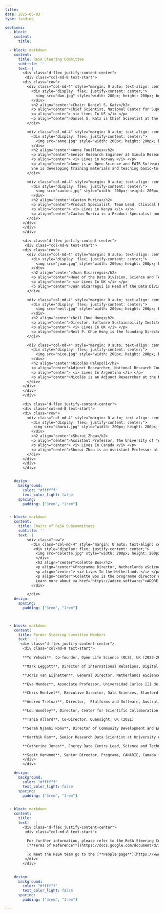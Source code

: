 ```yaml
---
title: 
date: 2025-06-03
type: landing

sections:
  - block: 
    content:
      title:

  - block: markdown
    content:
      title: ReSA Steering Committee
      subtitle: ''
      text: |
        <div class="d-flex justify-content-center">
         <div class="col-md-8 text-start">
        <div class="row">
          <div class="col-md-4" style="margin: 0 auto; text-align: center;">
            <div style="display: flex; justify-content: center;">
              <img src="dan.jpg" style="width: 200px; height: 200px; border-radius: 50%; object-fit: cover;">
            </div>
            <h2 align="center">Chair: Daniel S. Katz</h2>
            <p align="center">Chief Scientist, National Center for Supercomputing Applications (NCSA), University of Illinois</p>
            <p align="center"> <i> Lives In US </i> </p>
            <p align="center">Daniel S. Katz is Chief Scientist at the National Center for Supercomputing Applications (NCSA), and Research Associate Professor in Computer Science, Electrical and Computer Engineering, and the School of Information Sciences (iSchool) at the University of Illinois Urbana-Champaign. He was previously a Senior Fellow at the University of Chicago and Argonne National Laboratory, a Program Director at the National Science Foundation, and had roles at Louisiana State University, NASA JPL, and Cray Research. Dan's interest is in the development and use of advanced cyberinfrastructure to solve challenging problems at multiple scales, including applications, algorithms, fault tolerance, and programming in parallel and distributed computing, and policy issues such as citation and credit mechanisms and practices associated with software and data, organization and community practices for collaboration, and career paths for computing researchers. He is a senior member of the IEEE and ACM, co-founder and current Associate Editor-in-Chief of the <a href="https://joss.theoj.org/">Journal of Open Source Software</a>, and co-founder of the <a href="https://us-rse.org/">US Research Software Engineer Association (US-RSE)</a>.</p>
          </div>

          <div class="col-md-4" style="margin: 0 auto; text-align: center;">
            <div style="display: flex; justify-content: center;">
              <img src="anne.jpg" style="width: 200px; height: 200px; border-radius: 50%; object-fit: cover;">
            </div>  
            <h2 align="center">Anne Fouilloux</h2>
            <p align="center">Senior Research Engineer at Simula Research Laboratory</p>
            <p align="center"> <i> Lives in Norway </i> </p>
            <p align="center">Anne is an Open Science and FAIR Software and Data Advocate. She is working at Simula Research Laboratory (Oslo, Norway) and is  leading the Nordic Infrastructure Collaboration on Earth System Tools (NICEST) at the Nordic e-infrastructure Collaboration (NeIC). She never works alone, always in collaboration with community driven initiatives and open source communities such as Pangeo, The Environmental Data Science Book, The Turing Way and the Galaxy Project.
            She is developing training materials and teaching basic-to-advanced research computing skills to students, researchers, Research Software Engineers from all disciplines to advance FAIRness of Software management and development practices so that research groups can collaboratively develop, review, discuss, test, share and reuse their codes.</p>
          </div>

          <div class="col-md-4" style="margin: 0 auto; text-align: center;">
            <div style="display: flex; justify-content: center;">
              <img src="caxton.jpg" style="width: 200px; height: 200px; border-radius: 50%; object-fit: cover;">
            </div> 
            <h2 align="center">Caxton Murira</h2>
            <p align="center">Product Specialist, Team Lead, Clinical Research and Trials Community (CRTC) programme at the Science for Africa Foundation</p>
            <p align="center"> <i> Lives in Kenya </i> </p>
            <p align="center">Caxton Murira is a Product Specialist and team lead for the <a href="https://scienceforafrica.foundation/clinical-research-and-trials-community">Clinical Research and Trials Community (CRTC) programme</a> at the <a href="https://scienceforafrica.foundation/">Science for Africa Foundation</a>. He is passionate about data and has delivered successful projects in a myriad of sectors such as health, governance, climate change for INGOs, government and public institutions. Caxton has an MSc in project management and a BSc in computer science. Prior to joining SFA Foundation, he worked at the African Academy of Sciences and other not for profit outfits in similar roles. Caxton is keen to promote open research initiatives, open data, and research software, with the goal of achieving fair access to healthcare and creating sustainable innovative solutions that address Africa's most pressing challenges.</p>
          </div>
        </div>
        </div>
        </div>  

        <div class="d-flex justify-content-center">
         <div class="col-md-8 text-start">
        <div class="row">
          <div class="col-md-4" style="margin: 0 auto; text-align: center;">
            <div style="display: flex; justify-content: center;">
              <img src="juan.jpg" style="width: 200px; height: 200px; border-radius: 50%; object-fit: cover;">
            </div>             
            <h2 align="center">Juan Bicarregui</h2>
            <p align="center">Head of the Data Division, Science and Technology Facilities Council (STFC)</p>
            <p align="center"> <i> Lives In UK </i> </p>
            <p align="center">​​​Juan Bicarregui is Head of the Data Division in the Scientific Computing Department at STFC. Juan’s division has responsibility for research and development of the data systems that handle much of the huge volume of scientific data that is produced by the STFC research facilities. Juan has played a key role in formulating UK policy on opening up access to research outputs and chaired the cross Research Council group which published the RCUK Joint Principles on Data and associated Guidelines. Juan was a member of the steering group that set up the Research Data Alliance and co-chaired the RDA Organisational Advisory Board. Currently, Juan is coordinator of the H2020 EOSCpilot project that is supporting the first phase in the development of the European Open Science Cloud.</p>
          </div>

          <div class="col-md-4" style="margin: 0 auto; text-align: center;">
            <div style="display: flex; justify-content: center;">
              <img src="neil.jpg" style="width: 200px; height: 200px; border-radius: 50%; object-fit: cover;">
            </div> 
            <h2 align="center">Neil Chue Hong</h2>
            <p align="center">Director, Software Sustainability Institute, University of Edinburgh</p>
            <p align="center"> <i> Lives In UK </i> </p>
            <p align="center">Neil P. Chue Hong is the founding Director of the Software Sustainability Institute and Professor of Research Software Policy and Practice at EPCC, University of Edinburgh. He works to improve software sustainability, research software engineering practices, research software communities of practice, and the impact of research software policy and incentives. He has co-led development and implementation of international research software guidelines including the FAIR Principles for Research Software, Software Citation Principles, and NISO Reproducibility Badging and Definitions. He holds a number of research funder advisory roles, including chairing the steering committee for the UK’s exascale software, algorithms and infrastructure programme (ExCALIBUR) and a member of the UKRI Net Zero Digital Research Infrastructure steering committee, BBSRC Transformative Technologies strategic advisory panel, and NERC Digital Research Infrastructure Investment Board. He is the Editor-in-Chief for the Journal of Open Research Software, and co-editor of “Software Engineering for Science”.</p>
          </div>

          <div class="col-md-4" style="margin: 0 auto; text-align: center;">            
            <div style="display: flex; justify-content: center;">
              <img src="nico.jpg" style="width: 200px; height: 200px; border-radius: 50%; object-fit: cover;">
            </div> 
            <h2 align="center">Nicolás Palopoli</h2>
            <p align="center">Adjunct Researcher, National Research Council in Argentina (CONICET)</p>
            <p align="center"> <i> Lives In Argentina </i> </p>
            <p align="center">Nicolás is an Adjunct Researcher at the National Research Council in Argentina (CONICET) and a Project Leader at the Structural Bioinformatics Group, Universidad Nacional de Quilmes (UNQ, Buenos Aires, Argentina). His research is focused on understanding the functional nature of proteins, with special interest in their evolutionary relationships and their interactions in biological systems. He is a certified trainer and over the last 15 years he has delivered online and virtual courses on biology, programming and education for graduate and postgraduate university students, as well as several workshops in different communities of practice. Nicolas is also the Co-Executive Director and Advisory Committee Chair of MetaDocencia, an online community that builds scientific and technical capacities through the co-creation of networks, learning spaces, and accessible resources focused on Spanish-speaking communities.</p>
          </div>
        </div>
        </div>
        </div>  

        <div class="d-flex justify-content-center">
        <div class="col-md-8 text-start">
        <div class="row">
          <div class="col-md-4" style="margin: 0 auto; text-align: center;">
            <div style="display: flex; justify-content: center;">
             <img src="shurui.jpg" style="width: 200px; height: 200px; border-radius: 50%; object-fit: cover;">
            </div> 
            <h2 align="center">Shurui Zhou</h2>
            <p align="center">Assistant Professor, The University of Toronto</p>
            <p align="center"> <i> Lives In Canada </i> </p>
            <p align="center">Shurui Zhou is an Assistant Professor at the University of Toronto. Her research focuses on facilitating distributed and interdisciplinary software teams to build high-quality systems, including but not limited to building better programming environments for software developers, designing better code review and issue tracking systems to facilitate better collaboration among team members, and identifying vulnerabilities from the codebase. She studies and tackles the problems from both technical and social perspectives, especially in the context of modern open-source collaboration forms, Industrial plant software, and interdisciplinary teams when building AI-based systems or scientific software. She also investigates the collaboration challenges for hardware teams, specifically for CAD designers using online collaborative platforms. To achieve her goals, she combines advances in tooling and software engineering principles with insights from other disciplines that study human collaboration, for which she combines and mixes a wide range of research methods.</p>
          </div>
        </div>
        </div>
        </div>  


    design:
      background:
        color: "#ffffff"
        text_color_light: false
      spacing:
        padding: ["3rem", "1rem"]   


  - block: markdown
    content:
      title: Chairs of ReSA Subcommittees
      subtitle: ''
      text: |
          <div class="row">
            <div class="col-md-4" style="margin: 0 auto; text-align: center;">
             <div style="display: flex; justify-content: center;">
              <img src="Colette.jpg" style="width: 200px; height: 200px; border-radius: 50%; object-fit: cover;">
              </div> 
              <h2 align="center">Colette Bos</h2>
              <p align="center">Programme Director, Netherlands eScience Centre</p>
              <p align="center"> <i> Lives In the Netherlands </i> </p>
              <p align="center">Colette Bos is the programme director of the Netherlands eScience Center. Her main responsibility is the call strategy and responsibility for the project portfolio. For this, she works closely with the Programme Managers. She also contributes to the general management of the eScience Center in the directors’ team and to external relations of the Netherlands eScience Center. Colette obtained her PhD at Utrecht University, with research on how scientists connect their work to large societal goals in science policy. After that, she moved to the Dutch Research Council (NWO), where she worked as a coordinator on the development of the Dutch National Research Agenda and as management board member in the European Joint Programming Initiative Urban Europe. This was followed by two years as board secretary at the Mathematics department of Utrecht University, where she contributed to strategy and policy development and implementation of the department and where she managed operational matters.
              Learn more about <a href="https://adore.software/">ADORE.software </a>.</p>
            </div>

          </div>
    design:
      spacing:
        padding: ["3rem", "1rem"]  
 


  - block: markdown
    content:
      title: Former Steering Committee Members
      text:   |
       <div class="d-flex justify-content-center">
        <div class="col-md-8 text-start">
        
        **Yo Yehudi**, Co-founder, Open Life Science (OLS), UK (2023-2025)

        **Mark Leggott**, Director of International Relations, Digital Research Alliance of Canada (2021-2024)

        **Joris van Eijnatten**, General Director, Netherlands eScience Center; and Professor of Digital History, Utrecht University (2021-2024)

        **Eva Mendez**, Associate Professor, Universidad Carlos III de Madrid, Spain (2021 -2023)

        **Chris Mentzel**, Executive Director, Data Sciences, Stanford Data Science Initiative, Stanford University, USA (2019 - 2023)

        **Andrew Treloar**, Director,  Platforms and Software, Australian Research Data Commons, Australia (2019 -2023)

        **Lou Woodley**, Director, Center for Scientific Collaboration and Community Engagement, UK (2021 - 2023)

        **Tania Allard**, Co-Director, Quansight, UK (2021)

        **Serah Njambi Rono**, Director of Community Development and Engagement, The Carpentries, Estonia (2021)

        **Karthik Ram**, Senior Research Data Scientist at University of California, Berkeley, USA (2019-2021)

        **Catherine Jones**, Energy Data Centre Lead, Science and Technologies Facilities Council, UK (2019-2020)

        **Scott Henwood**, Senior Director, Programs, CANARIE, Canada (2019)
        </div>
        </div>      

    design:
      background:
        color: "#ffffff"
        text_color_light: false 
      spacing:
        padding: ["3rem", "1rem"]    
        

  - block: markdown
    content:
      title: 
      text:   |
        <div class="d-flex justify-content-center">
         <div class="col-md-8 text-start">        
          
          For further information, please refer to the ReSA Steering Committee 
          [**Terms of Reference**](https://docs.google.com/document/d/1cr6jce4TBgd0KJemYtpuK-V4CQW1ZAYlcVqnJi4ZRCg/edit?tab=t.0#heading=h.qc1uwr8o0jhl).

          To meet the ReSA team go to the [**People page**](https://www.researchsoft.org/people/).
         </div>
        </div>          
    

    design:
      background:
        color: "#ffffff"
        text_color_light: false
      spacing:
        padding: ["3rem", "1rem"]           

---
```

